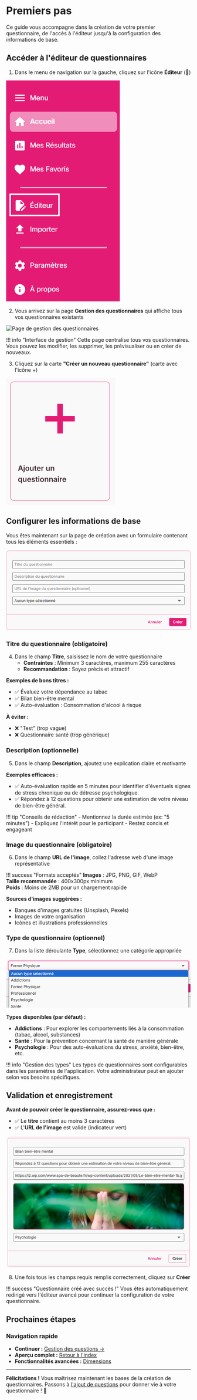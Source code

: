 # Premiers pas

Ce guide vous accompagne dans la création de votre premier questionnaire, de l'accès à l'éditeur jusqu'à la configuration des informations de base.

## Accéder à l'éditeur de questionnaires

1. Dans le menu de navigation sur la gauche, cliquez sur l'icône **Éditeur** (📝)

<img src="../screenshots/creation-questionnaires/01-navigation-menu.png" alt="Icône Éditeur" class="small">

2. Vous arrivez sur la page **Gestion des questionnaires** qui affiche tous vos questionnaires existants

<img src="../screenshots/creation-questionnaires/02-quiz-management-page.png" alt="Page de gestion des questionnaires" class="small">

!!! info "Interface de gestion"
    Cette page centralise tous vos questionnaires. Vous pouvez les modifier, les supprimer, les prévisualiser ou en créer de nouveaux.

3. Cliquez sur la carte **"Créer un nouveau questionnaire"** (carte avec l'icône +)

<img src="../screenshots/creation-questionnaires/03-create-quiz-card.png" alt="Carte de création de questionnaire" class="small">

## Configurer les informations de base

Vous êtes maintenant sur la page de création avec un formulaire contenant tous les éléments essentiels :

<img src="../screenshots/creation-questionnaires/04-creation-form.png" alt="Formulaire de création de questionnaire" class="large">

### Titre du questionnaire (obligatoire)

4. Dans le champ **Titre**, saisissez le nom de votre questionnaire
   - **Contraintes** : Minimum 3 caractères, maximum 255 caractères
   - **Recommandation** : Soyez précis et attractif

**Exemples de bons titres :**  
- ✅ Évaluez votre dépendance au tabac  
- ✅ Bilan bien-être mental  
- ✅ Auto-évaluation : Consommation d'alcool à risque  

**À éviter :**  
- ❌ "Test" (trop vague)  
- ❌ Questionnaire santé (trop générique)

### Description (optionnelle)

5. Dans le champ **Description**, ajoutez une explication claire et motivante

**Exemples efficaces :**   
- ✅ Auto-évaluation rapide en 5 minutes pour identifier d'éventuels signes de stress chronique ou de détresse psychologique.  
- ✅ Répondez à 12 questions pour obtenir une estimation de votre niveau de bien-être général.  

!!! tip "Conseils de rédaction"
    - Mentionnez la durée estimée (ex: "5 minutes")
    - Expliquez l'intérêt pour le participant
    - Restez concis et engageant

### Image du questionnaire (obligatoire)

6. Dans le champ **URL de l'image**, collez l'adresse web d'une image représentative

!!! success "Formats acceptés"
    **Images** : JPG, PNG, GIF, WebP  
    **Taille recommandée** : 400x300px minimum  
    **Poids** : Moins de 2MB pour un chargement rapide

**Sources d'images suggérées :**  
- Banques d'images gratuites (Unsplash, Pexels)  
- Images de votre organisation  
- Icônes et illustrations professionnelles  

### Type de questionnaire (optionnel)

7. Dans la liste déroulante **Type**, sélectionnez une catégorie appropriée

<img src="../screenshots/creation-questionnaires/06-type-selector.png" alt="Sélecteur de type de questionnaire" class="large">

**Types disponibles (par défaut) :**

- **Addictions** : Pour explorer les comportements liés à la consommation (tabac, alcool, substances)  
- **Santé** : Pour la prévention concernant la santé de manière générale  
- **Psychologie** : Pour des auto-évaluations du stress, anxiété, bien-être, etc.

!!! info "Gestion des types"
    Les types de questionnaires sont configurables dans les paramètres de l'application. Votre administrateur peut en ajouter selon vos besoins spécifiques.

## Validation et enregistrement

**Avant de pouvoir créer le questionnaire, assurez-vous que :**

- ✅ Le **titre** contient au moins 3 caractères
- ✅ L'**URL de l'image** est valide (indicateur vert)

<img src="../screenshots/creation-questionnaires/07-complete-quiz-form.png" alt="Formulaire validé avec bouton Créer activé" class="large">

8. Une fois tous les champs requis remplis correctement, cliquez sur **Créer**

!!! success "Questionnaire créé avec succès !"
    Vous êtes automatiquement redirigé vers l'éditeur avancé pour continuer la configuration de votre questionnaire.

## Prochaines étapes

### Navigation rapide

- **Continuer :** [Gestion des questions →](02-questions.md)
- **Aperçu complet :** [Retour à l'index](index.md)
- **Fonctionnalités avancées :** [Dimensions](03-dimensions.md)

---

**Félicitations !** Vous maîtrisez maintenant les bases de la création de questionnaires. Passons à [l'ajout de questions](02-questions.md) pour donner vie à votre questionnaire ! 🚀